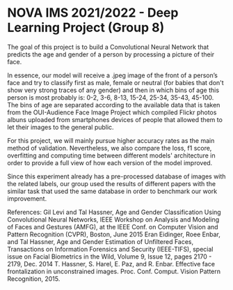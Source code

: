 # NOVA IMS 2021/2022 - Deep Learning Project (Group 8)
The goal of this project is to build a Convolutional Neural Network that predicts the age and gender of a person by processing a picture of their face.

In essence, our model will receive a .jpeg image of the front of a person’s face and try to classify first as male, female or neutral (for babies that don't show very strong traces of any gender) and then in which bins of age this person is most probably is: 0-2, 3-6, 8-13, 15-24, 25-34, 35-43, 45-100. The bins of age are separated according to the available data that is taken from the OUI-Audience Face Image Project which compiled Flickr photos albuns uploaded from smartphones devices of people that allowed them to let their images to the general public.

For this project, we will mainly pursue higher accuracy rates as the main method of validation. Nevertheless, we also compare the loss, f1 score, overfitting and computing time between different models' architecture in order to provide a full view of how each version of the model improved.

Since this experiment already has a pre-processed database of images with the related labels, our group used the results of different papers with the similar task that used the same database in order to benchmark our work improvement.

References: 
Gil Levi and Tal Hassner, Age and Gender Classification Using Convolutional Neural Networks, IEEE Workshop on Analysis and Modeling of Faces and Gestures (AMFG), at the IEEE Conf. on Computer Vision and Pattern Recognition (CVPR), Boston, June 2015
Eran Eidinger, Roee Enbar, and Tal Hassner, Age and Gender Estimation of Unfiltered Faces, Transactions on Information Forensics and Security (IEEE-TIFS), special issue on Facial Biometrics in the Wild, Volume 9, Issue 12, pages 2170 - 2179, Dec. 2014
T. Hassner, S. Harel, E. Paz, and R. Enbar. Effective face frontalization in unconstrained images. Proc. Conf. Comput. Vision Pattern Recognition, 2015.
